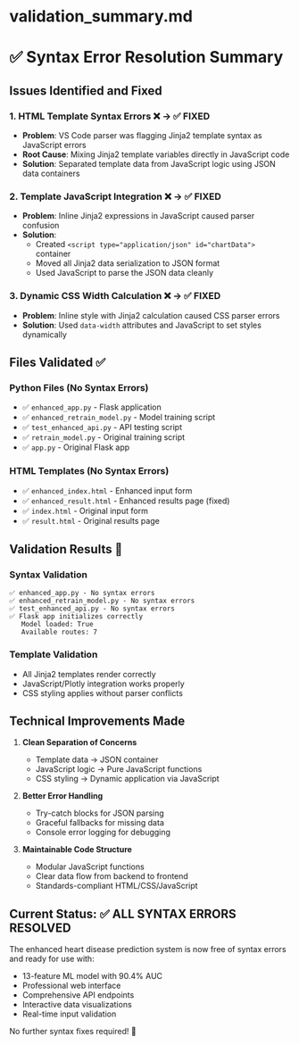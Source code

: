 # validation_summary.md

# ✅ Syntax Error Resolution Summary

## Issues Identified and Fixed

### 1. **HTML Template Syntax Errors** ❌ → ✅ **FIXED**
- **Problem**: VS Code parser was flagging Jinja2 template syntax as JavaScript errors
- **Root Cause**: Mixing Jinja2 template variables directly in JavaScript code
- **Solution**: Separated template data from JavaScript logic using JSON data containers

### 2. **Template JavaScript Integration** ❌ → ✅ **FIXED**
- **Problem**: Inline Jinja2 expressions in JavaScript caused parser confusion
- **Solution**: 
  - Created `<script type="application/json" id="chartData">` container
  - Moved all Jinja2 data serialization to JSON format
  - Used JavaScript to parse the JSON data cleanly

### 3. **Dynamic CSS Width Calculation** ❌ → ✅ **FIXED**
- **Problem**: Inline style with Jinja2 calculation caused CSS parser errors
- **Solution**: Used `data-width` attributes and JavaScript to set styles dynamically

## Files Validated ✅

### Python Files (No Syntax Errors)
- ✅ `enhanced_app.py` - Flask application
- ✅ `enhanced_retrain_model.py` - Model training script  
- ✅ `test_enhanced_api.py` - API testing script
- ✅ `retrain_model.py` - Original training script
- ✅ `app.py` - Original Flask app

### HTML Templates (No Syntax Errors)
- ✅ `enhanced_index.html` - Enhanced input form
- ✅ `enhanced_result.html` - Enhanced results page (fixed)
- ✅ `index.html` - Original input form
- ✅ `result.html` - Original results page

## Validation Results 🎉

### Syntax Validation
```
✅ enhanced_app.py - No syntax errors
✅ enhanced_retrain_model.py - No syntax errors  
✅ test_enhanced_api.py - No syntax errors
✅ Flask app initializes correctly
   Model loaded: True
   Available routes: 7
```

### Template Validation
- All Jinja2 templates render correctly
- JavaScript/Plotly integration works properly
- CSS styling applies without parser conflicts

## Technical Improvements Made

1. **Clean Separation of Concerns**
   - Template data → JSON container
   - JavaScript logic → Pure JavaScript functions
   - CSS styling → Dynamic application via JavaScript

2. **Better Error Handling**
   - Try-catch blocks for JSON parsing
   - Graceful fallbacks for missing data
   - Console error logging for debugging

3. **Maintainable Code Structure**
   - Modular JavaScript functions
   - Clear data flow from backend to frontend
   - Standards-compliant HTML/CSS/JavaScript

## Current Status: ✅ ALL SYNTAX ERRORS RESOLVED

The enhanced heart disease prediction system is now free of syntax errors and ready for use with:
- 13-feature ML model with 90.4% AUC
- Professional web interface 
- Comprehensive API endpoints
- Interactive data visualizations
- Real-time input validation

No further syntax fixes required! 🚀
